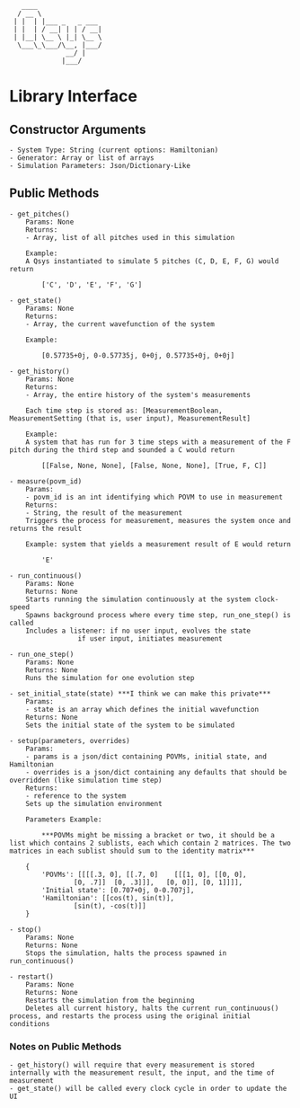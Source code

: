      
       ____                
      / __ \               
     | |  | |___ _   _ ___ 
     | |  | / __| | | / __|
     | |__| \__ \ |_| \__ \
      \___\_\___/\__, |___/
                  __/ |    
                 |___/     


# Library Interface

## Constructor Arguments
	- System Type: String (current options: Hamiltonian)
	- Generator: Array or list of arrays
	- Simulation Parameters: Json/Dictionary-Like

## Public Methods
	- get_pitches()
		Params: None
		Returns:
		- Array, list of all pitches used in this simulation

		Example:
		A Qsys instantiated to simulate 5 pitches (C, D, E, F, G) would return

			['C', 'D', 'E', 'F', 'G']

	- get_state()
		Params: None
		Returns: 
		- Array, the current wavefunction of the system

		Example:

			[0.57735+0j, 0-0.57735j, 0+0j, 0.57735+0j, 0+0j]

	- get_history()
		Params: None
		Returns:
		- Array, the entire history of the system's measurements
		
		Each time step is stored as: [MeasurementBoolean, MeasurementSetting (that is, user input), MeasurementResult]

		Example:
		A system that has run for 3 time steps with a measurement of the F pitch during the third step and sounded a C would return

			[[False, None, None], [False, None, None], [True, F, C]]

	- measure(povm_id)
		Params:
		- povm_id is an int identifying which POVM to use in measurement
		Returns:
		- String, the result of the measurement
		Triggers the process for measurement, measures the system once and returns the result

		Example: system that yields a measurement result of E would return

			'E' 

	- run_continuous()
		Params: None
		Returns: None
		Starts running the simulation continuously at the system clock-speed
		Spawns background process where every time step, run_one_step() is called
		Includes a listener: if no user input, evolves the state
				     if user input, initiates measurement

	- run_one_step()
		Params: None
		Returns: None
		Runs the simulation for one evolution step

	- set_initial_state(state) ***I think we can make this private***
		Params:
		- state is an array which defines the initial wavefunction
		Returns: None
		Sets the initial state of the system to be simulated

	- setup(parameters, overrides)
		Params:
		- params is a json/dict containing POVMs, initial state, and Hamiltonian
		- overrides is a json/dict containing any defaults that should be overridden (like simulation time step)
		Returns:
		- reference to the system
		Sets up the simulation environment

		Parameters Example:

			***POVMs might be missing a bracket or two, it should be a list which contains 2 sublists, each which contain 2 matrices. The two matrices in each sublist should sum to the identity matrix***

		{
			'POVMs': [[[[.3, 0], [[.7, 0]    [[[1, 0], [[0, 0],
				    [0, .7]]  [0, .3]]],   [0, 0]], [0, 1]]]],
			'Initial state': [0.707+0j, 0-0.707j],
			'Hamiltonian': [[cos(t), sin(t)],
					[sin(t), -cos(t)]]
		}

	- stop()
		Params: None
		Returns: None
		Stops the simulation, halts the process spawned in run_continuous()

	- restart()
		Params: None
		Returns: None
		Restarts the simulation from the beginning
		Deletes all current history, halts the current run_continuous() process, and restarts the process using the original initial conditions

### Notes on Public Methods

	- get_history() will require that every measurement is stored internally with the measurement result, the input, and the time of measurement
	- get_state() will be called every clock cycle in order to update the UI
